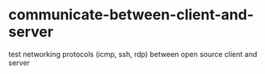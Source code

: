 # communicate-between-client-and-server
test networking protocols (icmp, ssh, rdp) between open source client and server
